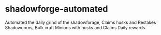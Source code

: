 # shadowforge-automated
Automated the daily grind of the shadowforage, Claims husks and Restakes Shadowcorns, Bulk craft Minions with husks and Claims Daily rewards.
